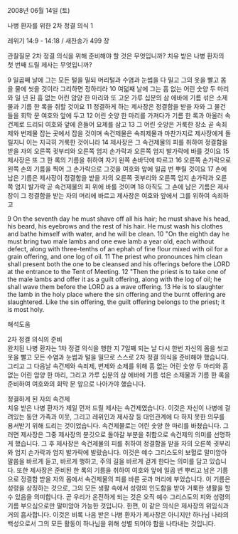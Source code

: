 2008년 06월 14일 (토)

나병 환자를 위한 2차 정결 의식 1



레위기 14:9 - 14:18 / 새찬송가 499 장


관찰질문
2차 정결 의식을 위해 준비해야 할 것은 무엇입니까? 
치유 받은 나병 환자의 첫 번째 드릴 제사는 무엇입니까? 

9 일곱째 날에 그는 모든 털을 밀되 머리털과 수염과 눈썹을 다 밀고 그의 옷을 빨고 몸을 물에 씻을 것이라 그리하면 정하리라 10 여덟째 날에 그는 흠 없는 어린 숫양 두 마리와 일 년 된 흠 없는 어린 암양 한 마리와 또 고운 가루 십분의 삼 에바에 기름 섞은 소제물과 기름 한 록을 취할 것이요 11 정결하게 하는 제사장은 정결함을 받을 자와 그 물건들을 회막 문 여호와 앞에 두고 
12 어린 숫양 한 마리를 가져다가 기름 한 록과 아울러 속건제로 드리되 여호와 앞에 흔들어 요제를 삼고 13 그 어린 숫양은 거룩한 장소 곧 속죄제와 번제물 잡는 곳에서 잡을 것이며 속건제물은 속죄제물과 마찬가지로 제사장에게 돌릴지니 이는 지극히 거룩한 것이니라 14 제사장은 그 속건제물의 피를 취하여 정결함을 받을 자의 오른쪽 귓부리와 오른쪽 엄지 손가락과 오른쪽 엄지 발가락에 바를 것이요 15 제사장은 또 그 한 록의 기름을 취하여 자기 왼쪽 손바닥에 따르고 16 오른쪽 손가락으로 왼쪽 손의 기름을 찍어 그 손가락으로 그것을 여호와 앞에 일곱 번 뿌릴 것이요 17 손에 남은 기름은 제사장이 정결함을 받을 자의 오른쪽 귓부리와 오른쪽 엄지 손가락과 오른쪽 엄지 발가락 곧 속건제물의 피 위에 바를 것이며 18 아직도 그 손에 남은 기름은 제사장이 그 정결함을 받는 자의 머리에 바르고 제사장은 여호와 앞에서 그를 위하여 속죄하고   

9 On the seventh day he must shave off all his hair; he must shave his head, his beard, his eyebrows and the rest of his hair. He must wash his clothes and bathe himself with water, and he will be clean. 10 "On the eighth day he must bring two male lambs and one ewe lamb a year old, each without defect, along with three-tenths of an ephah of fine flour mixed with oil for a grain offering, and one log of oil. 11 The priest who pronounces him clean shall present both the one to be cleansed and his offerings before the LORD at the entrance to the Tent of Meeting. 
12 "Then the priest is to take one of the male lambs and offer it as a guilt offering, along with the log of oil; he shall wave them before the LORD as a wave offering. 13 He is to slaughter the lamb in the holy place where the sin offering and the burnt offering are slaughtered. Like the sin offering, the guilt offering belongs to the priest; it is most holy.

해석도움





2차 정결 의식의 준비  
완치된 나병 환자는 1차 정결 의식을 행한 지 7일째 되는 날 다시 한번 자신의 몸을 씻고 옷을 빨고 모든 수염과 눈썹과 털을 밀므로 스스로 2차 정결 의식을 준비해야 했습니다. 그리고 그 다음날 속건제와 속죄제, 번제와 소제를 위해 흠 없는 어린 숫양 두 마리와 흠 없는 어린 암양 한 마리, 그리고 가루 십분의 삼 에바에 기름 섞은 소제물과 기름 한 록을 준비하여 여호와의 회막 문 앞으로 나아가야 했습니다.   

정결하게 된 자의 속건제  
치유 받은 나병 환자가 제일 먼저 드릴 제사는 속건제였습니다. 이것은 자신이 나병에 걸려있는 동안 가족과 이웃, 그리고 레위인과 제사장 등 대인관계에 다 하지 못한 의무를 용서받기 위해 드리는 것이었습니다. 속건제물로는 어린 숫양 한 마리를 바쳤습니다. 그러면 제사장은 그중 제사장의 분깃으로 돌아갈 부분을 취함으로 속건제의 의미를 선명하게 했습니다. 그 후 제사장은 속건제물의 피를 취하여 정결함을 받을 자의 오른쪽 귓부리와 엄지 손가락과 엄지 발가락에 발랐습니다. 이것은 예수 그리스도의 보혈로 말미암아 말씀을 바르게 듣고, 바르게 행하고, 주의 길을 바르게 걷게 한다는 의미를 담고 있습니다. 또한 제사장은 준비된 한 록의 기름을 취하여 여호와 앞에 일곱 번 뿌리고 남은 기름으로 정결함 받을 자의 몸에서 속건제물의 피를 바른 곳과 머리에 부었습니다. 이 기름은 성령을 상징하는 것으로, 그의 모든 생활 속에서 성령의 인도함을 받아 거룩한 생활을 할 수 있음을 의미합니다. 곧 우리가 온전하게 되는 것은 오직 예수 그리스도의 피와 성령의 기름 부으심으로만 말미암아 가능한 것입니다. 한편, 이 같은 의식은 제사장의 위임식과 거의 흡사합니다. 이것은 비록 나음 받은 나병 환자가 제사장은 아니지만 하나님 나라의 백성으로서 그의 모든 활동이 하나님을 위해 성별 되어야 함을 나타내는 것입니다.